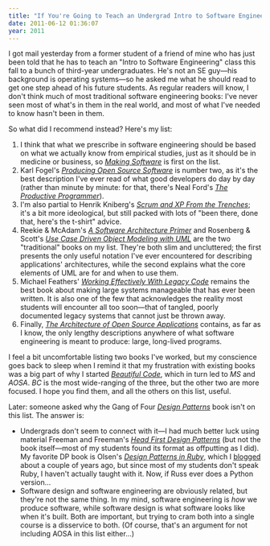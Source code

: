 ```yaml
---
title: "If You're Going to Teach an Undergrad Intro to Software Engineering..."
date: 2011-06-12 01:36:07
year: 2011
---
```

I got mail yesterday from a former student of a friend of mine who has just been told that he has to teach an "Intro to Software Engineering" class this fall to a bunch of third-year undergraduates. He's not an SE guy&mdash;his background is operating systems&mdash;so he asked me what he should read to get one step ahead of his future students.  As regular readers will know, I don't think much of most traditional software engineering books: I've never seen most of what's in them in the real world, and most of what I've needed to know hasn't been in them.

So what did I recommend instead?  Here's my list:
<ol>
	<li>I think that what we prescribe in software engineering should be based on what we actually know from empirical studies, just as it should be in medicine or business, so <a href="http://www.amazon.com/Making-Software-Really-Works-Believe/dp/0596808321/"><em>Making Software</em></a> is first on the list.</li>
	<li>Karl Fogel's <a href="http://www.amazon.com/Producing-Open-Source-Software-Successful/dp/0596007590/"><em>Producing Open Source Software</em></a> is number two, as it's the best description I've ever read of what good developers do day by day (rather than minute by minute: for that, there's Neal Ford's <a href="http://www.amazon.com/Productive-Programmer-Theory-Practice-OReilly/dp/0596519788/"><em>The Productive Programmer</em></a>).</li>
	<li>I'm also partial to Henrik Kniberg's <a href="http://www.infoq.com/minibooks/scrum-xp-from-the-trenches"><em>Scrum and XP From the Trenches</em></a>; it's a bit more ideological, but still packed with lots of "been there, done that, here's the t-shirt" advice.</li>
	<li>Reekie &amp; McAdam's <a href="http://www.amazon.com/Software-Architecture-Primer-John-Reekie/dp/0646458418/"><em>A Software Architecture Primer</em></a> and Rosenberg &amp; Scott's <a href="http://www.amazon.com/Case-Driven-Object-Modeling-Addison-Wesley/dp/0201432897/"><em>Use Case Driven Object Modeling with UML</em></a> are the two "traditional" books on my list.  They're both slim and uncluttered; the first presents the only useful notation I've ever encountered for describing applications' architectures, while the second explains what the core elements of UML are for and when to use them.</li>
	<li>Michael Feathers' <a href="http://www.amazon.com/Working-Effectively-Legacy-Michael-Feathers/dp/0131177052/"><em>Working Effectively With Legacy Code</em></a> remains the best book about making large systems manageable that has ever been written.  It is also one of the few that acknowledges the reality most students will encounter all too soon&mdash;that of tangled, poorly documented legacy systems that cannot just be thrown away.</li>
	<li>Finally, <a href="http://aosabook.org"><em>The Architecture of Open Source Applications</em></a> contains, as far as I know, the only lengthy descriptions anywhere of what software engineering is meant to produce: large, long-lived programs.</li>
</ol>
I feel a bit uncomfortable listing two books I've worked, but my conscience goes back to sleep when I remind it that my frustration with existing books was a big part of why I started <a href="http://www.amazon.com/Beautiful-Code-Leading-Programmers-Practice/dp/0596510047/"><em>Beautiful Code</em></a>, which in turn led to <em>MS</em> and <em>AOSA</em>.  <em>BC</em> is the most wide-ranging of the three, but the other two are more focused.  I hope you find them, and all the others on this list, useful.

Later: someone asked why the Gang of Four <a href="http://www.amazon.com/Design-Patterns-Elements-Reusable-Object-Oriented/dp/0201633612/"><em>Design Patterns</em></a> book isn't on this list. The answer is:
<ul>
	<li>Undergrads don't seem to connect with it&mdash;I had much better luck using material Freeman and Freeman's <a href="http://www.amazon.com/First-Design-Patterns-Elisabeth-Freeman/dp/0596007124/"><em>Head First Design Patterns</em></a> (but not the book itself&mdash;most of my students found its format as offputting as I did). My favorite DP book is Olsen's <a href="http://www.amazon.com/Design-Patterns-Ruby-Russ-Olsen/dp/0321490452/"><em>Design Patterns in Ruby</em></a>, which I <a href="/blog/archives/2753.html">blogged</a> about a couple of years ago, but since most of my students don't speak Ruby, I haven't actually taught with it.  Now, if Russ ever does a Python version...</li>
	<li>Software design and software engineering are obviously related, but they're not the same thing.  In my mind, software engineering is <em>how</em> we produce software, while software design is what software looks like when it's built.  Both are important, but trying to cram both into a single course is a disservice to both.  (Of course, that's an argument for not including AOSA in this list either...)</li>
</ul>
